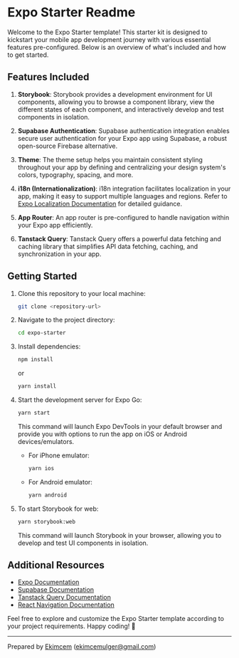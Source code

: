 # Expo Starter Readme

Welcome to the Expo Starter template! This starter kit is designed to kickstart your mobile app development journey with various essential features pre-configured. Below is an overview of what's included and how to get started.

## Features Included

1. **Storybook**: Storybook provides a development environment for UI components, allowing you to browse a component library, view the different states of each component, and interactively develop and test components in isolation.

2. **Supabase Authentication**: Supabase authentication integration enables secure user authentication for your Expo app using Supabase, a robust open-source Firebase alternative.

3. **Theme**: The theme setup helps you maintain consistent styling throughout your app by defining and centralizing your design system's colors, typography, spacing, and more.

4. **i18n (Internationalization)**: i18n integration facilitates localization in your app, making it easy to support multiple languages and regions. Refer to [Expo Localization Documentation](https://docs.expo.dev/guides/localization/) for detailed guidance.

5. **App Router**: An app router is pre-configured to handle navigation within your Expo app efficiently.

6. **Tanstack Query**: Tanstack Query offers a powerful data fetching and caching library that simplifies API data fetching, caching, and synchronization in your app.

## Getting Started

1. Clone this repository to your local machine:

   ```bash
   git clone <repository-url>
   ```

2. Navigate to the project directory:

   ```bash
   cd expo-starter
   ```

3. Install dependencies:

   ```bash
   npm install
   ```

   or

   ```bash
   yarn install
   ```

4. Start the development server for Expo Go:

   ```bash
   yarn start
   ```

   This command will launch Expo DevTools in your default browser and provide you with options to run the app on iOS or Android devices/emulators.

   - For iPhone emulator:

     ```bash
     yarn ios
     ```

   - For Android emulator:

     ```bash
     yarn android
     ```

5. To start Storybook for web:

   ```bash
   yarn storybook:web
   ```

   This command will launch Storybook in your browser, allowing you to develop and test UI components in isolation.

## Additional Resources

- [Expo Documentation](https://docs.expo.dev/)
- [Supabase Documentation](https://supabase.io/docs)
- [Tanstack Query Documentation](https://tanstack.com/docs/overview)
- [React Navigation Documentation](https://reactnavigation.org/docs/getting-started)

Feel free to explore and customize the Expo Starter template according to your project requirements. Happy coding! 🚀

---

Prepared by [Ekimcem](https://github.com/ekimcem) ([ekimcemulger@gmail.com](mailto:ekimcemulger@gmail.com))
